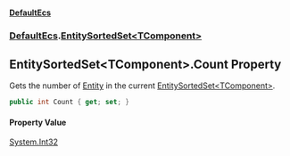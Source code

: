 #### [DefaultEcs](DefaultEcs.md 'DefaultEcs')
### [DefaultEcs](DefaultEcs.md#DefaultEcs 'DefaultEcs').[EntitySortedSet&lt;TComponent&gt;](EntitySortedSet_TComponent_.md 'DefaultEcs.EntitySortedSet&lt;TComponent&gt;')
## EntitySortedSet&lt;TComponent&gt;.Count Property
Gets the number of [Entity](Entity.md 'DefaultEcs.Entity') in the current [EntitySortedSet&lt;TComponent&gt;](EntitySortedSet_TComponent_.md 'DefaultEcs.EntitySortedSet&lt;TComponent&gt;').  
```csharp
public int Count { get; set; }
```
#### Property Value
[System.Int32](https://docs.microsoft.com/en-us/dotnet/api/System.Int32 'System.Int32')
